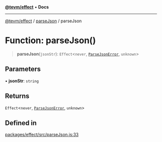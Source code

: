 [**@tevm/effect**](../../README.md) • **Docs**

***

[@tevm/effect](../../modules.md) / [parseJson](../README.md) / parseJson

# Function: parseJson()

> **parseJson**(`jsonStr`): `Effect`\<`never`, [`ParseJsonError`](../classes/ParseJsonError.md), `unknown`\>

## Parameters

• **jsonStr**: `string`

## Returns

`Effect`\<`never`, [`ParseJsonError`](../classes/ParseJsonError.md), `unknown`\>

## Defined in

[packages/effect/src/parseJson.js:33](https://github.com/qbzzt/tevm-monorepo/blob/main/packages/effect/src/parseJson.js#L33)
